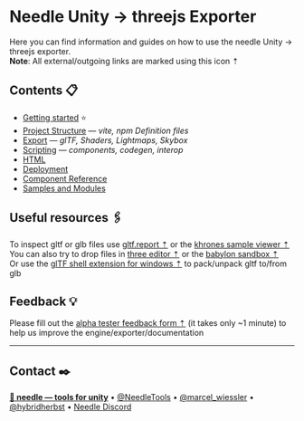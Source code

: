# Needle Unity → threejs Exporter

Here you can find information and guides on how to use the needle Unity → threejs exporter.  
**Note**: All external/outgoing links are marked using this icon ⇡

## Contents 📋
- [Getting started](./documentation/getting_started.md) ⭐
- [Project Structure](./documentation/project_structure.md) — *vite, npm Definition files*
- [Export](./documentation/export.md) — *glTF, Shaders, Lightmaps, Skybox*
- [Scripting](./documentation/scripting.md) — *components, codegen, interop*
- [HTML](./documentation/html.md)
- [Deployment](./documentation/deployment.md)
- [Component Reference](./documentation/component-reference.md)
- [Samples and Modules](./documentation/samples-and-modules.md)


## Useful resources 🖇

To inspect gltf or glb files use [gltf.report ⇡](https://gltf.report/) or the [khrones sample viewer ⇡](https://github.khronos.org/glTF-Sample-Viewer-Release/)   
You can also try to drop files in [three editor ⇡](https://threejs.org/editor/) or the [babylon sandbox ⇡](https://sandbox.babylonjs.com/)  
Or use the [glTF shell extension for windows ⇡](https://apps.microsoft.com/store/detail/gltf-shell-extensions/9NPGVJ9N57MV?hl=en-us&gl=US) to pack/unpack gltf to/from glb


## Feedback 💡
Please fill out the [alpha tester feedback form ⇡](https://fwd.needle.tools/needle-engine/feedback) (it takes only ~1 minute) to help us improve the engine/exporter/documentation

---
## Contact ✒️
<b>[🌵 needle — tools for unity](https://needle.tools)</b> • 
[@NeedleTools](https://twitter.com/NeedleTools) • 
[@marcel_wiessler](https://twitter.com/marcel_wiessler) • 
[@hybridherbst](https://twitter.com/hybridherbst) • 
[Needle Discord](https://discord.gg/CFZDp4b)
